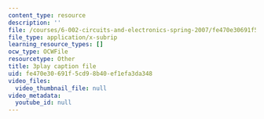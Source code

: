 ```yaml
---
content_type: resource
description: ''
file: /courses/6-002-circuits-and-electronics-spring-2007/fe470e30691f5cd98b40ef1efa3da348_JqvKtMNz3RQ.vtt
file_type: application/x-subrip
learning_resource_types: []
ocw_type: OCWFile
resourcetype: Other
title: 3play caption file
uid: fe470e30-691f-5cd9-8b40-ef1efa3da348
video_files:
  video_thumbnail_file: null
video_metadata:
  youtube_id: null
---
```

